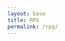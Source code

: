 ```yaml
---
layout: base
title: RPG
permalink: /rpg/
---
```


<canvas id='gameCanvas'></canvas>

<script type="module">
    import GameControl from '{{site.baseurl}}/assets/js/rpg/GameControl.js';

    // Background data
    const image_src = "{{site.baseurl}}/images/rpg/coral_reef.jpg";
    const image_data = {
        pixels: {height: 580, width: 1038}
    };
    const image = {src: image_src, data: image_data};

    // Sprite data
    const sprite_src = "{{site.baseurl}}/images/rpg/turtle.png";
    const sprite_data = {
        SCALE_FACTOR: 10,
        STEP_FACTOR: 1000,
        ANIMATION_RATE: 100,
        pixels: {height: 280, width: 256},
        orientation: {rows: 4, columns: 3 },
        down: {row: 0, start: 0, columns: 3 },
        left: {row: 1, start: 0, columns: 3 },
        right: {row: 2, start: 0, columns: 3 },
        up: {row: 3, start: 0, columns: 3 },
    };
    const sprite = {src: sprite_src, data: sprite_data};

    // Seaweed sprite data
    const seaweed_src = "{{site.baseurl}}/images/rpg/seaweed.png";
    const seaweed_data = {
        SCALE_FACTOR: 10,    
        pixels: { height: 66, width: 59 }, // Adjust based on your seaweed image size
    };
    const seaweed = { src: seaweed_src, data: seaweed_data };

    // Assets for game
    //const assets = {}
    //const assets = {image: image}
    //const assets = {sprite: sprite}
    const assets = {image: image, sprite: sprite ,seaweed: seaweed, // Add the starfish here
     }

    // Start game engine
    GameControl.start(assets);
</script>

